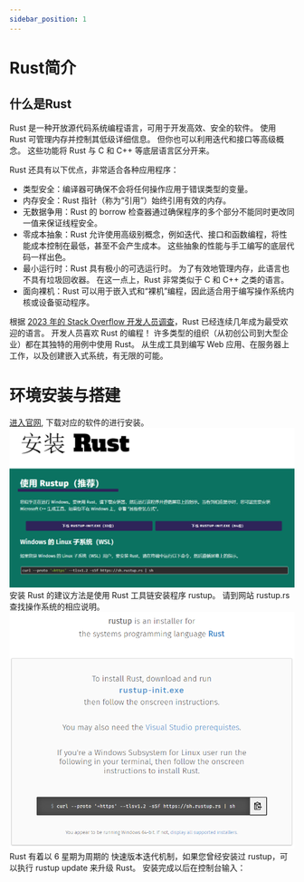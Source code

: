 ```yaml
---
sidebar_position: 1
---
```

# Rust简介
## 什么是Rust 

Rust 是一种开放源代码系统编程语言，可用于开发高效、安全的软件。 使用 Rust 可管理内存并控制其低级详细信息。 但你也可以利用迭代和接口等高级概念。 这些功能将 Rust 与 C 和 C++ 等底层语言区分开来。

Rust 还具有以下优点，非常适合各种应用程序：

* 类型安全：编译器可确保不会将任何操作应用于错误类型的变量。
* 内存安全：Rust 指针（称为“引用”）始终引用有效的内存。
* 无数据争用：Rust 的 borrow 检查器通过确保程序的多个部分不能同时更改同一值来保证线程安全。
* 零成本抽象：Rust 允许使用高级别概念，例如迭代、接口和函数编程，将性能成本控制在最低，甚至不会产生成本。 这些抽象的性能与手工编写的底层代码一样出色。
* 最小运行时：Rust 具有极小的可选运行时。 为了有效地管理内存，此语言也不具有垃圾回收器。 在这一点上，Rust 非常类似于 C 和 C++ 之类的语言。
* 面向裸机：Rust 可以用于嵌入式和“裸机”编程，因此适合用于编写操作系统内核或设备驱动程序。
  
根据 [2023 年的 Stack Overflow 开发人员调查](https://survey.stackoverflow.co/2023/#overview?azure-portal=true)，Rust 已经连续几年成为最受欢迎的语言。 开发人员喜欢 Rust 的编程！ 许多类型的组织（从初创公司到大型企业）都在其独特的用例中使用 Rust。 从生成工具到编写 Web 应用、在服务器上工作，以及创建嵌入式系统，有无限的可能。

# 环境安装与搭建
[进入官网](https://www.rust-lang.org/zh-CN/tools/install), 下载对应的软件的进行安装。
![Alt text](image.png)
安装 Rust 的建议方法是使用 Rust 工具链安装程序 rustup。
请到网站 rustup.rs 查找操作系统的相应说明。
![Alt text](image-1.png)
Rust 有着以 6 星期为周期的 快速版本迭代机制，如果您曾经安装过 rustup，可以执行 rustup update 来升级 Rust。
安装完成以后在控制台输入：
